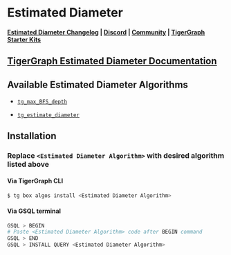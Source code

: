 
# Estimated Diameter

#### [Estimated Diameter Changelog](https://github.com/tigergraph/gsql-graph-algorithms/algorithms/Path/estimated_diameter/CHANGELOG.md) | [Discord](https://discord.gg/vFbmPyvJJN) | [Community](https://community.tigergraph.com) | [TigerGraph Starter Kits](https://github.com/zrougamed/TigerGraph-Starter-Kits-Parser)

## [TigerGraph Estimated Diameter Documentation](https://docs.tigergraph.com/tigergraph-platform-overview/graph-algorithm-library#estimated-diameter)

## Available Estimated Diameter Algorithms 

* [`tg_max_BFS_depth`](https://github.com/tigergraph/gsql-graph-algorithms/algorithms/Path/estimated_diameter/tg_max_BFS_depth.gsql)

* [`tg_estimate_diameter`](https://github.com/tigergraph/gsql-graph-algorithms/algorithms/Path/estimated_diameter/tg_estimate_diameter.gsql)

## Installation 

### Replace `<Estimated Diameter Algorithm>` with desired algorithm listed above 

#### Via TigerGraph CLI

```bash
$ tg box algos install <Estimated Diameter Algorithm>
```

#### Via GSQL terminal

```bash
GSQL > BEGIN
# Paste <Estimated Diameter Algorithm> code after BEGIN command
GSQL > END 
GSQL > INSTALL QUERY <Estimated Diameter Algorithm>
```